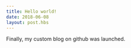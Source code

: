 ```yaml
---
title: Hello world!
date: 2018-06-08
layout: post.hbs
---
```


Finally, my custom blog on github was launched.
